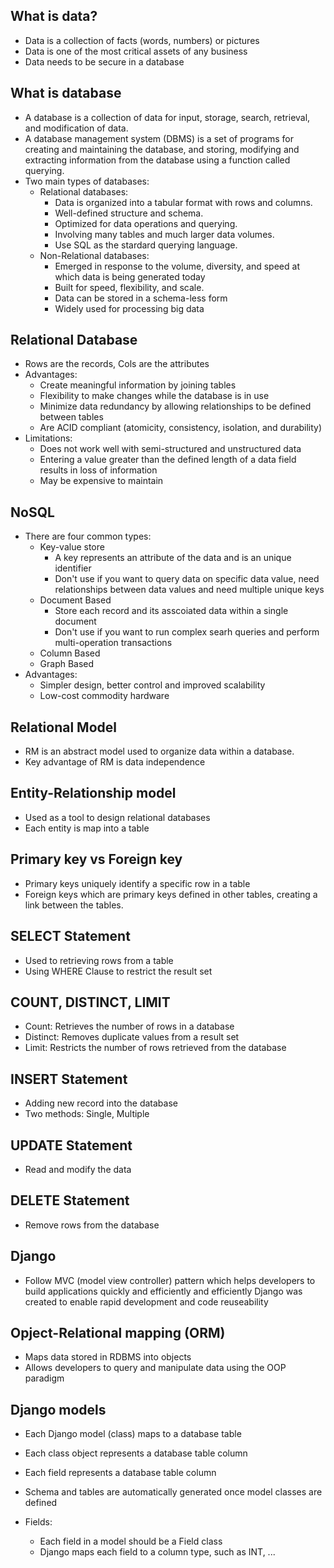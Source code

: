## What is data?
- Data is a collection of facts (words, numbers) or pictures
- Data is one of the most critical assets of any business
- Data needs to be secure in a database

## What is database
- A database is a collection of data for input, storage, search, retrieval, and modification of data.
- A database management system (DBMS) is a set of programs for creating and maintaining the database, and storing, modifying and extracting information from the database using a function called querying.
- Two main types of databases:
  - Relational databases:
    - Data is organized into a tabular format with rows and columns.
    - Well-defined structure and schema.
    - Optimized for data operations and querying.
    - Involving many tables and much larger data volumes.
    - Use SQL as the stardard querying language.
  - Non-Relational databases:
    - Emerged in response to the volume, diversity, and speed at which data is being generated today
    - Built for speed, flexibility, and scale.
    - Data can be stored in a schema-less form
    - Widely used for processing big data

## Relational Database
- Rows are the records, Cols are the attributes
- Advantages:
  - Create meaningful information by joining tables
  - Flexibility to make changes while the database is in use
  - Minimize data redundancy by allowing relationships to be defined between tables
  - Are ACID compliant (atomicity, consistency, isolation, and durability)
- Limitations:
  - Does not work well with semi-structured and unstructured data
  - Entering a value greater than the defined length of a data field results in loss of information
  - May be expensive to maintain

## NoSQL
- There are four common types:
  - Key-value store
    - A key represents an attribute of the data and is an unique identifier
    - Don't use if you want to query data on specific data value, need relationships between data values and need multiple unique keys
  - Document Based
    - Store each record and its asscoiated data within a single document
    - Don't use if you want to run complex searh queries and perform multi-operation transactions
  - Column Based
  - Graph Based
- Advantages:
  - Simpler design, better control and improved scalability
  - Low-cost commodity hardware

## Relational Model
- RM is an abstract model used to organize data within a database.
- Key advantage of RM is data independence

## Entity-Relationship model
- Used as a tool to design relational databases
- Each entity is map into a table

## Primary key vs Foreign key
- Primary keys uniquely identify a specific row in a table
- Foreign keys which are primary keys defined in other tables, creating a link between the tables.

## SELECT Statement
- Used to retrieving rows from a table
- Using WHERE Clause to restrict the result set

## COUNT, DISTINCT, LIMIT
- Count: Retrieves the number of rows in a database
- Distinct: Removes duplicate values from a result set
- Limit: Restricts the number of rows retrieved from the database

## INSERT Statement
- Adding new record into the database
- Two methods: Single, Multiple

## UPDATE Statement
- Read and modify the data

## DELETE Statement
- Remove rows from the database 

## Django
- Follow MVC (model view controller) pattern which helps developers to build applications quickly and efficiently and efficiently Django was created to enable rapid development and code reuseability

## Opject-Relational mapping (ORM)
- Maps data stored in RDBMS into objects
- Allows developers to query and manipulate data using the OOP paradigm

## Django models
- Each Django model (class) maps to a database table
- Each class object represents a database table column
- Each field represents a database table column
- Schema and tables are automatically generated once model classes are defined

- Fields:
  - Each field in a model should be a Field class
  - Django maps each field to a column type, such as INT, ...
